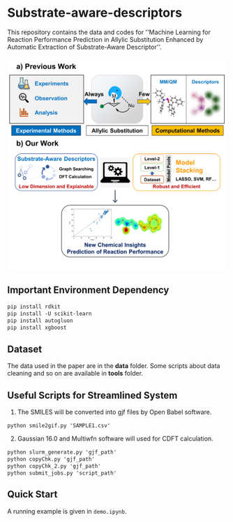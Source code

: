 # Substrate-aware-descriptors

This repository contains the data and codes for ''Machine Learning for Reaction Performance Prediction in Allylic Substitution Enhanced by Automatic Extraction of Substrate-Aware Descriptor''.

![fig1](fig1.png)

## Important Environment Dependency

```shell
pip install rdkit
pip install -U scikit-learn
pip install autogluon
pip install xgboost
```

## Dataset

The data used in the paper are in the **data** folder. Some scripts about data cleaning and so on are available in **tools** folder.

## Useful Scripts for Streamlined System

1. The SMILES will be converted into gjf files by Open Babel software.

```shell
python smile2gif.py 'SAMPLE1.csv'
```

2. Gaussian 16.0 and Multiwfn software will used for CDFT calculation.

```shell
python slurm_generate.py 'gjf_path'
python copyChk.py 'gjf_path'
python copyChk_2.py 'gjf_path'
python submit_jobs.py 'script_path'
```

## Quick Start

A running example is given in `demo.ipynb`.